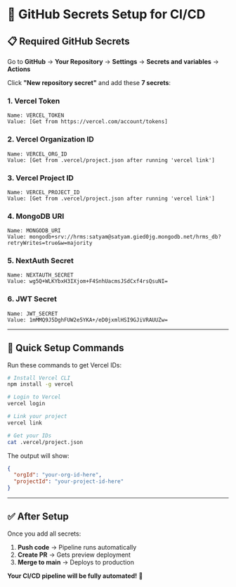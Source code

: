 # 🔐 GitHub Secrets Setup for CI/CD

## 📋 **Required GitHub Secrets**

Go to **GitHub** → **Your Repository** → **Settings** → **Secrets and variables** → **Actions**

Click **"New repository secret"** and add these **7 secrets**:

### **1. Vercel Token**
```
Name: VERCEL_TOKEN
Value: [Get from https://vercel.com/account/tokens]
```

### **2. Vercel Organization ID**
```
Name: VERCEL_ORG_ID
Value: [Get from .vercel/project.json after running 'vercel link']
```

### **3. Vercel Project ID**
```
Name: VERCEL_PROJECT_ID
Value: [Get from .vercel/project.json after running 'vercel link']
```

### **4. MongoDB URI**
```
Name: MONGODB_URI
Value: mongodb+srv://hrms:satyam@satyam.gied0jg.mongodb.net/hrms_db?retryWrites=true&w=majority
```

### **5. NextAuth Secret**
```
Name: NEXTAUTH_SECRET
Value: wg5Q+WLKYbxH3IXjom+F4SnhUacmsJSdCxf4rsQsuNI=
```

### **6. JWT Secret**
```
Name: JWT_SECRET
Value: 1mMMQ9J5DghFUW2e5YKA+/eD0jxmlHSI9GJiVRAUUZw=
```

---

## 🚀 **Quick Setup Commands**

Run these commands to get Vercel IDs:

```bash
# Install Vercel CLI
npm install -g vercel

# Login to Vercel
vercel login

# Link your project
vercel link

# Get your IDs
cat .vercel/project.json
```

The output will show:
```json
{
  "orgId": "your-org-id-here",
  "projectId": "your-project-id-here"
}
```

---

## ✅ **After Setup**

Once you add all secrets:
1. **Push code** → Pipeline runs automatically
2. **Create PR** → Gets preview deployment
3. **Merge to main** → Deploys to production

**Your CI/CD pipeline will be fully automated!** 🎉
